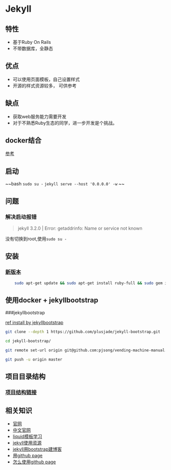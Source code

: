 # Jekyll

## 特性

+ 基于Ruby On Rails
+ 不带数据库，全静态

## 优点

+ 可以使用页面模板，自己设置样式
+ 开源的样式资源较多， 可供参考

## 缺点

+ 获取web服务能力需要开发
+ 对于不熟悉Ruby生态的同学，进一步开发是个挑战。

## docker结合

[参考](https://kristofclaes.github.io/2016/06/19/running-jekyll-locally-with-docker/)

## 启动

~~bash
`sudo su -`
`jekyll serve --host '0.0.0.0' -w`
~~

## 问题

### 解决启动报错

> jekyll 3.2.0 | Error:  getaddrinfo: Name or service not known

没有切换到root,使用`sudo su -`

## 安装

### [新版本](https://learn.cloudcannon.com/jekyll/install-jekyll-on-linux/)

```bash
    sudo apt-get update && sudo apt-get install ruby-full && sudo gem install jekyll
```

## 使用docker + jekyllbootstrap

###jekyllbootstrap

[ref install by jekyllbootstrap](jekyllbootstrap.com/usage/jekyll-quick-start.html)

```bash
git clone --depth 1 https://github.com/plusjade/jekyll-bootstrap.git

cd jekyll-bootstrap/

git remote set-url origin git@github.com:pjsong/vending-machine-manual.git

git push -u origin master
```

## 项目目录结构

### [项目结构链接](https://jekyllrb.com/docs/structure/)

## 相关知识

+ [官网](jekyllrb.com)
+ [中文官网](http://jekyllrb.cn/)
+ [liquid模板学习](https://shopify.github.io/liquid/)
+ [jekyll使用资源](http://jekyll.tips/)
+ [jekyll用bootstrap建博客](https://learn.cloudcannon.com/)
+ [用github page](https://jekyllrb.com/docs/github-pages/)
+ [怎么使用github page](http://jmcglone.com/guides/github-pages/)